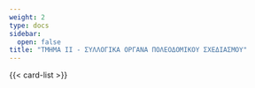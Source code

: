 ```yaml
---
weight: 2
type: docs
sidebar:
  open: false
title: "ΤΜΗΜΑ ΙΙ - ΣΥΛΛΟΓΙΚΑ ΟΡΓΑΝΑ ΠΟΛΕΟΔΟΜΙΚΟΥ ΣΧΕΔΙΑΣΜΟΥ"
---
```


{{< card-list >}}
